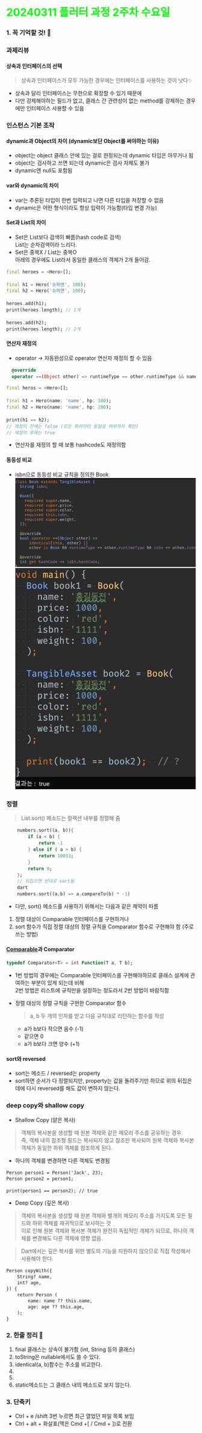 # <span style="color:lime">20240311 플러터 과정 2주차 수요일</span>   

### 1. 꼭 기억할 것! 🏅
### 과제리뷰
#### 상속과 인터페이스의 선택
> 상속과 인터페이스가 모두 가능한 경우에는 인터페이스를 사용하는 것이 낫다✨
* 상속과 달리 인터페이스는 무한으로 확장할 수 있기 때문에
* 다만 강제해야하는 필드가 없고, 클래스 간 관련성이 없는 method를 강제하는 경우에만 인터페이스 사용할 수 있음 


### 인스턴스 기본 조작
#### dynamic과 Object의 차이 (dynamic보단 Object를 써야하는 이유)
* object는 object 클래스 안에 있는 걸로 한정되는데 dynamic 타입은 아무거나 됨
* object는 검사하고 쓰면 되는데 dynamic은 검사 자체도 불가
* dynamic엔 null도 포함됨

#### var와 dynamic의 차이
* var는 추론된 타입이 한번 입력되고 나면 다른 타입을 저장할 수 없음
* dynamic은 어떤 형식이라도 항상 입력이 가능함(타입 변경 가능)

#### Set과 List의 차이
- Set은 List보다 검색이 빠름(hash code로 검색)<br>
  List는 순차검색이라 느리다.
- Set은 중복X / List는 중복O<br>
 아래의 경우에도 List라서 동일한 클래스의 객체가 2개 들어감.
```dart
final heroes = <Hero>[];

final h1 = Hero('슈퍼맨', 100);
final h2 = Hero('슈퍼맨', 100);

heroes.add(h1);
print(heroes.length); // 1개

heroes.add(h2);
print(heroes.length); // 2개
```

#### 연산자 재정의
* operator -> 자동완성으로 operator 연산자 재정의 할 수 있음
```dart
  @override
  operator ==(Object other) => runtimeType == other.runtimeType && name == (other as Hero).name;  
```
```dart
final heros = <Hero>[];

final h1 = Hero(name: 'name', hp: 100);
final h2 = Hero(name: 'name', hp: 200);

print(h1 == h2);
// 재정의 전에는 false (모든 파라미터 동일성 여부까지 확인)
// 재정의 후에는 true
```
* 연산자를 재정의 할 때 보통 hashcode도 재정의함

#### 동등성 비교
* isbn으로 동등성 비교 규칙을 정의한 Book
![alt text](image-11.png)
![alt text](image-12.png)

### 정렬
>List.sort() 메소드는 컬렉션 내부를 정렬해 줌
```dart
	numbers.sort((a, b)){
		if (a < b) {
			return -1
		} else if ( a > b) {
			return 10033;
		}
		return 0;
	};
	// 뒤집으면 반대로 sort됨
	dart
	numbers.sort((a,b) => a.compareTo(b) * -1)
```
* 다만, sort() 메소드를 사용하기 위해서는 다음과 같은 제약이 따름
1. 정렬 대상이 Comparable 인터페이스를 구현하거나
2. sort 함수가 직접 정렬 대상의 정렬 규칙을 Comparator 함수로 구현해야 함 (주로 쓰는 방법)
#### [Comparable](https://api.dart.dev/stable/3.3.1/dart-core/Comparable-class.html)과 Comparator

```dart
typedef Comparator<T> = int Function(T a, T b);
```
* 1번 방법의 경우에는 Comparable 인터페이스를 구현해야하므로 클래스 설계에 관여하는 부분이 있게 되는데 비해<br>
2번 방법은 리스트에 규칙만을 설정하는 정도라서 2번 방법이 바람직함

* 정렬 대상의 정렬 규칙을 구현한 Comparator 함수
	>a, b 두 개의 인자를 받고 다음 규칙대로 리턴하는 함수를 작성
	* a가 b보다 작으면 음수 (-1)
	* 같으면 0
	* a가 b보다 크면 양수 (+1)
	

#### sort와 reversed
* sort는 메소드 / reversed는 property
* sort하면 순서가 다 정렬되지만, property는 값을 돌려주기만 하므로 위의 뒤집은 데에 다시 reversed를 해도 값이 변하지 않는다.

### deep copy와 shallow copy
* Shallow Copy (얕은 복사)
> 객체의 복사본을 생성할 때 원본 객체와 같은 메모리 주소를 공유하는 경우.<br>
> 즉, 객체 내의 참조형 필드는 복사되지 않고 참조만 복사되어 원복 객체와 복사본 객체가 동일한 하위 객체를 참조하게 된다.<br>
* 하나의 객체를 변경하면 다른 객체도 변경됨
```
Person person1 = Person('Jack', 23);
Person person2 = person1;

print(person1 == person2); // true
```
* Deep Copy (깊은 복사)
> 객체의 복사본을 생성할 때 원본 객체와 별개의 메모리 주소를 가지도록 모든 필드와 하위 객체를 재귀적으로 보사하는 것 <br>
이로 인해 원본 객체와 복사본 객체가 완전히 독립적인 개체가 되므로, 하나의 객체를 변경해도 다른 객체에 영향 없음.

>Dart에서는 깊은 복사를 위한 별도의 기능을 지원하지 않으므로 직접 작성해서 사용해야 한다.
```
Person copyWith({
	String? name,
	int? age,
}) {
	return Person (
		name: name ?? this.name, 
		age: age ?? this.age,
	);
}
```

### 2. 한줄 정리 🧹
1. final 클래스는 상속이 불가함 (int, String 등의 클래스)
2. toString은 nullable에서도 쓸 수 있다. 
3. identical(a, b)함수는 주소를 비교한다.
4. 
5. 
5. static메소드는 그 클래스 내의 메소드로 보지 않는다.


### 3. 단축키
* Ctrl + e /shift 3번 누르면 최근 열었던 파일 목록 보임
* Ctrl + alt + 화살표(맥은 Cmd +[ / Cmd +  ])로 전환
